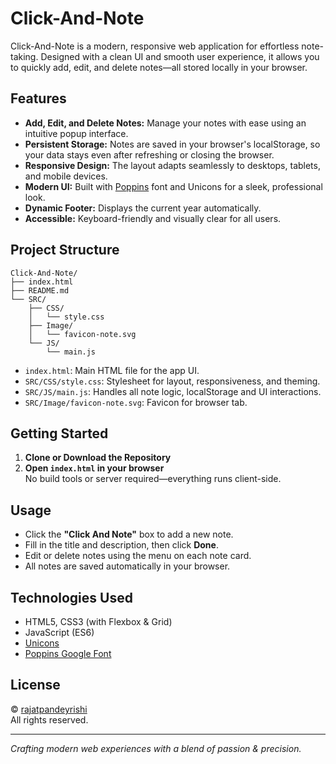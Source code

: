# Click-And-Note

Click-And-Note is a modern, responsive web application for effortless note-taking. Designed with a clean UI and smooth user experience, it allows you to quickly add, edit, and delete notes—all stored locally in your browser.

## Features

- **Add, Edit, and Delete Notes:** Manage your notes with ease using an intuitive popup interface.
- **Persistent Storage:** Notes are saved in your browser's localStorage, so your data stays even after refreshing or closing the browser.
- **Responsive Design:** The layout adapts seamlessly to desktops, tablets, and mobile devices.
- **Modern UI:** Built with [Poppins](https://fonts.google.com/specimen/Poppins) font and Unicons for a sleek, professional look.
- **Dynamic Footer:** Displays the current year automatically.
- **Accessible:** Keyboard-friendly and visually clear for all users.

## Project Structure

```
Click-And-Note/
├── index.html
├── README.md
└── SRC/
    ├── CSS/
    │   └── style.css
    ├── Image/
    │   └── favicon-note.svg
    └── JS/
        └── main.js
```

- `index.html`: Main HTML file for the app UI.
- `SRC/CSS/style.css`: Stylesheet for layout, responsiveness, and theming.
- `SRC/JS/main.js`: Handles all note logic, localStorage and UI interactions.
- `SRC/Image/favicon-note.svg`: Favicon for browser tab.

## Getting Started

1. **Clone or Download the Repository**
2. **Open `index.html` in your browser**  
   No build tools or server required—everything runs client-side.

## Usage

- Click the **"Click And Note"** box to add a new note.
- Fill in the title and description, then click **Done**.
- Edit or delete notes using the menu on each note card.
- All notes are saved automatically in your browser.

## Technologies Used

- HTML5, CSS3 (with Flexbox & Grid)
- JavaScript (ES6)
- [Unicons](https://iconscout.com/unicons)
- [Poppins Google Font](https://fonts.google.com/specimen/Poppins)

## License

© [rajatpandeyrishi](https://github.com/rajatpandeyrishi)  
All rights reserved.

---

*Crafting modern web experiences with a blend of passion & precision.*